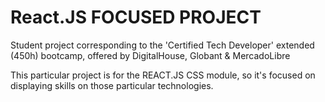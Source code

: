# React.JS FOCUSED PROJECT

Student project corresponding to the 'Certified Tech Developer' extended (450h) bootcamp, offered by DigitalHouse, Globant & MercadoLibre

This particular project is for the REACT.JS CSS module, so it's focused on displaying skills on those particular technologies.